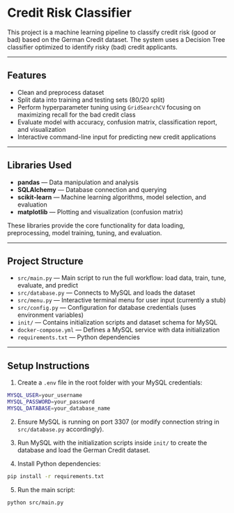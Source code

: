 # Credit Risk Classifier

This project is a machine learning pipeline to classify credit risk (good or bad) based on the German Credit dataset. The system uses a Decision Tree classifier optimized to identify risky (bad) credit applicants.

---

## Features

- Clean and preprocess dataset
- Split data into training and testing sets (80/20 split)
- Perform hyperparameter tuning using `GridSearchCV` focusing on maximizing recall for the bad credit class
- Evaluate model with accuracy, confusion matrix, classification report, and visualization
- Interactive command-line input for predicting new credit applications

---

## Libraries Used

- **pandas** — Data manipulation and analysis  
- **SQLAlchemy** — Database connection and querying  
- **scikit-learn** — Machine learning algorithms, model selection, and evaluation  
- **matplotlib** — Plotting and visualization (confusion matrix)  

These libraries provide the core functionality for data loading, preprocessing, model training, tuning, and evaluation.

---

## Project Structure

- `src/main.py` — Main script to run the full workflow: load data, train, tune, evaluate, and predict
- `src/database.py` — Connects to MySQL and loads the dataset
- `src/menu.py` — Interactive terminal menu for user input (currently a stub)
- `src/config.py` — Configuration for database credentials (uses environment variables)
- `init/` — Contains initialization scripts and dataset schema for MySQL
- `docker-compose.yml` — Defines a MySQL service with data initialization
- `requirements.txt` — Python dependencies

---

## Setup Instructions

1. Create a `.env` file in the root folder with your MySQL credentials:
```bash
MYSQL_USER=your_username
MYSQL_PASSWORD=your_password
MYSQL_DATABASE=your_database_name
```


2. Ensure MySQL is running on port 3307 (or modify connection string in `src/database.py` accordingly).

3. Run MySQL with the initialization scripts inside `init/` to create the database and load the German Credit dataset.

4. Install Python dependencies:

```bash
pip install -r requirements.txt
```

5. Run the main script:
```bash
python src/main.py
```